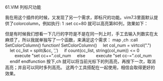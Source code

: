 61.VIM 列标尺功能

我在用这个插件的时候，又发现了另一个需求，即标尺的功能。vim7.3里面默认提供了colorcolumn，例如执行:
1
:set cc=80
就可以高亮第80列，效果如下：

但是有时候我们想看一下几行的字符是不是在同一列上时，手工去输入列数实在太麻烦了，所以我就单独写了一个函数，来满足这个需求：
map ,ch :call SetColorColumn()<CR>
function! SetColorColumn()
    let col_num = virtcol(".")
    let cc_list = split(&cc, ',')
    if count(cc_list, string(col_num)) <= 0
        execute "set cc+=".col_num
    else
        execute "set cc-=".col_num
    endif
endfunction
按下,ch 就可以将当前光标下的列高亮，再按下一次，取消高亮；并且可以同时多列高亮。
这两个工具搭配在一起使用，相信会取得更好的效果。

